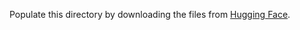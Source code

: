 Populate this directory by downloading the files from [Hugging Face](https://huggingface.co/datasets/reglab/legal_hallucinations_paper_data/tree/main/samples).